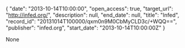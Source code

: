 {
  "date": "2013-10-14T10:00:00", 
  "open_access": true, 
  "target_url": "http://infed.org/", 
  "description": null, 
  "end_date": null, 
  "title": "Infed", 
  "record_id": "20131014T100000/qxm0n9M0CbMyCLD3c/+WQQ==", 
  "publisher": "infed.org", 
  "start_date": "2013-10-14T10:00:00Z"
}

None